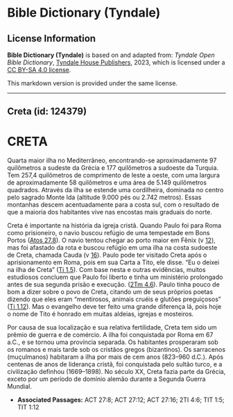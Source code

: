# Bible Dictionary (Tyndale)

## License Information

**Bible Dictionary (Tyndale)** is based on and adapted from: _Tyndale Open Bible Dictionary_, [Tyndale House Publishers](https://tyndaleopenresources.com/), 2023, which is licensed under a [CC BY-SA 4.0 license](https://creativecommons.org/licenses/by-sa/4.0/legalcode.en).

This markdown version is provided under the same license.



--------------------------------

## Creta (id: 124379)

CRETA
=====

Quarta maior ilha no Mediterrâneo, encontrando\-se aproximadamente 97 quilômetros a sudeste da Grécia e 177 quilômetros a sudoeste da Turquia. Tem 257,4 quilômetros de comprimento de leste a oeste, com uma largura de aproximadamente 58 quilômetros e uma área de 5\.149 quilômetros quadrados. Através da ilha se estende uma cordilheira, dominada no centro pelo sagrado Monte Ida (altitude 9\.000 pés ou 2\.742 metros). Essas montanhas descem acentuadamente para a costa sul, com o resultado de que a maioria dos habitantes vive nas encostas mais graduais do norte.

Creta é importante na história da igreja cristã. Quando Paulo foi para Roma como prisioneiro, o navio buscou refúgio de uma tempestade em Bons Portos ([Atos 27\.8](https://ref.ly/Acts27:8)). O navio tentou chegar ao porto maior em Fênix (v [12](https://ref.ly/Acts27:12)), mas foi afastado da rota e buscou refúgio em uma ilha na costa sudoeste de Creta, chamada Cauda (v [16](https://ref.ly/Acts27:16)). Paulo pode ter visitado Creta após o aprisionamento em Roma, pois em sua Carta a Tito, ele disse. “Eu o deixei na ilha de Creta” ([Ti 1\.5](https://ref.ly/Titus1:5)). Com base nesta e outras evidências, muitos estudiosos concluem que Paulo foi liberto e tinha um ministério prolongado antes de sua segunda prisão e execução. ([2Tm 4\.6](https://ref.ly/2Tim4:6)). Paulo tinha pouco de bom a dizer sobre o povo de Creta, citando um de seus próprios poetas dizendo que eles eram “mentirosos, animais cruéis e glutões preguiçosos” ([Ti 1\.12](https://ref.ly/Titus1:12)). Mas o evangelho deve ter feito uma grande diferença lá, pois hoje o nome de Tito é honrado em muitas aldeias, igrejas e mosteiros.

Por causa de sua localização e sua relativa fertilidade, Creta tem sido um prêmio de guerra e de comércio. A ilha foi conquistada por Roma em 67 a.C., e se tornou uma província separada. Os habitantes prosperaram sob os romanos e mais tarde sob os cristãos gregos (bizantinos). Os sarracenos (muçulmanos) habitaram a ilha por mais de cem anos (823–960 d.C.). Após centenas de anos de liderança cristã, foi conquistada pelo sultão turco, e a civilização definhou (1669–1898\). No século XX, Creta fazia parte da Grécia, exceto por um período de domínio alemão durante a Segunda Guerra Mundial.

* **Associated Passages:** ACT 27:8; ACT 27:12; ACT 27:16; 2TI 4:6; TIT 1:5; TIT 1:12

